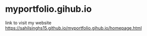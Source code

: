 # myportfolio.gihub.io
link to visit my website https://sahilsinghs15.github.io/myportfolio.gihub.io/homepage.html
